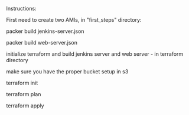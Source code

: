 Instructions:

First need to create two AMIs, in "first_steps" directory:

packer build jenkins-server.json

packer build web-server.json

initialize terraform and build jenkins server and web server - in terraform directory

make sure you have the proper bucket setup in s3

terraform init

terraform plan

terraform apply



